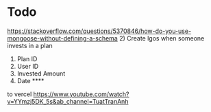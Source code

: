 # Todo


<!-- 1) Create logs schema -->
https://stackoverflow.com/questions/5370846/how-do-you-use-mongoose-without-defining-a-schema
2) Create lgos when someone invests in a plan
   1) Plan ID
   2) User ID
   3) Invested Amount
   4) Date ****


to vercel
https://www.youtube.com/watch?v=YYmzj5DK_5s&ab_channel=TuatTranAnh